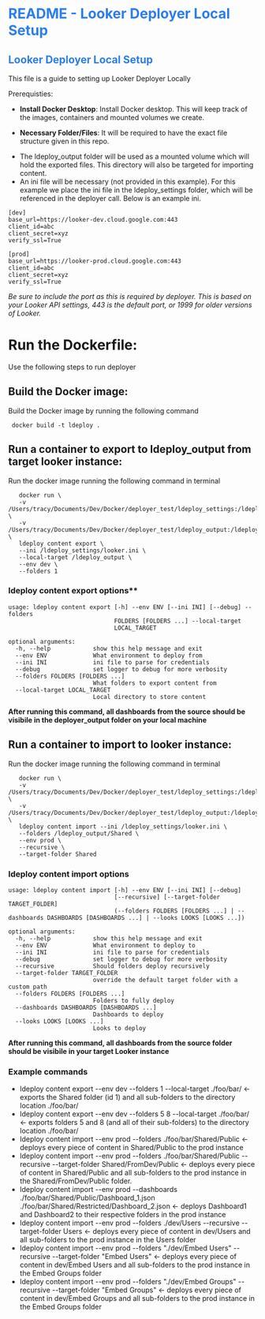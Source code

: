 <h1><span style="color:#2d7eea">README - Looker Deployer Local Setup</span></h1>

<h2><span style="color:#2d7eea">Looker Deployer Local Setup</span></h2>

This file is a guide to setting up Looker Deployer Locally

Prerequisties:

- **Install Docker Desktop**: Install Docker desktop.  This will keep track of the images, containers and mounted volumes we create.

- **Necessary Folder/Files**: It will be required to have the exact file structure given in this repo.
* The ldeploy_output folder will be used as a mounted volume which will hold the exported files.  This directory will also be targeted for importing content.
* An ini file will be necessary (not provided in this example).  For this example we place the ini file in the ldeploy_settings folder, which will be referenced in the deployer call. 
    Below is an example ini.  

```
[dev]
base_url=https://looker-dev.cloud.google.com:443
client_id=abc
client_secret=xyz
verify_ssl=True

[prod]
base_url=https://looker-prod.cloud.google.com:443
client_id=abc
client_secret=xyz
verify_ssl=True
```
*Be sure to include the port as this is required by deployer.*
*This is based on your Looker API settings, 443 is the default port, or 1999 for older versions of Looker.*


# Run the Dockerfile: 
Use the following steps to run deployer
## Build the Docker image:
Build the Docker image by running the following command
```
 docker build -t ldeploy .
```

 ## Run a container to export to ldeploy_output from target looker instance:
 Run the docker image running the following command in terminal
 ```
    docker run \
    -v /Users/tracy/Documents/Dev/Docker/deployer_test/ldeploy_settings:/ldeploy_settings \
    -v /Users/tracy/Documents/Dev/Docker/deployer_test/ldeploy_output:/ldeploy_output \
    ldeploy content export \
    --ini /ldeploy_settings/looker.ini \
    --local-target /ldeploy_output \
    --env dev \
    --folders 1
 ```

### ldeploy content export options**
```
usage: ldeploy content export [-h] --env ENV [--ini INI] [--debug] --folders
                              FOLDERS [FOLDERS ...] --local-target
                              LOCAL_TARGET

optional arguments:
  -h, --help            show this help message and exit
  --env ENV             What environment to deploy from
  --ini INI             ini file to parse for credentials
  --debug               set logger to debug for more verbosity
  --folders FOLDERS [FOLDERS ...]
                        What folders to export content from
  --local-target LOCAL_TARGET
                        Local directory to store content
```

**After running this command, all dashboards from the source should be visibile in the deployer_output folder on your local machine**

## Run a container to import to looker instance:
 Run the docker image running the following command in terminal
 ```
    docker run \
    -v /Users/tracy/Documents/Dev/Docker/deployer_test/ldeploy_settings:/ldeploy_settings \
    -v /Users/tracy/Documents/Dev/Docker/deployer_test/ldeploy_output:/ldeploy_output \
    ldeploy content import --ini /ldeploy_settings/looker.ini \
    --folders /ldeploy_output/Shared \
    --env prod \
    --recursive \
    --target-folder Shared
 ```

### ldeploy content import options
```
usage: ldeploy content import [-h] --env ENV [--ini INI] [--debug]
                              [--recursive] [--target-folder TARGET_FOLDER]
                              (--folders FOLDERS [FOLDERS ...] | --dashboards DASHBOARDS [DASHBOARDS ...] | --looks LOOKS [LOOKS ...])

optional arguments:
  -h, --help            show this help message and exit
  --env ENV             What environment to deploy to
  --ini INI             ini file to parse for credentials
  --debug               set logger to debug for more verbosity
  --recursive           Should folders deploy recursively
  --target-folder TARGET_FOLDER
                        override the default target folder with a custom path
  --folders FOLDERS [FOLDERS ...]
                        Folders to fully deploy
  --dashboards DASHBOARDS [DASHBOARDS ...]
                        Dashboards to deploy
  --looks LOOKS [LOOKS ...]
                        Looks to deploy
```

**After running this command, all dashboards from the source folder should be visibile in your target Looker instance**

### Example commands
- ldeploy content export --env dev --folders 1 --local-target ./foo/bar/ <- exports the Shared folder (id 1) and all sub-folders to the directory location ./foo/bar/
- ldeploy content export --env dev --folders 5 8 --local-target ./foo/bar/ <- exports folders 5 and 8 (and all of their sub-folders) to the directory location ./foo/bar/
- ldeploy content import --env prod --folders ./foo/bar/Shared/Public <- deploys every piece of content in Shared/Public to the prod instance
- ldeploy content import --env prod --folders ./foo/bar/Shared/Public --recursive --target-folder Shared/FromDev/Public <- deploys every piece of content in Shared/Public and all sub-folders to the prod instance in the Shared/FromDev/Public folder.
- ldeploy content import --env prod --dashboards ./foo/bar/Shared/Public/Dashboard_1.json ./foo/bar/Shared/Restricted/Dashboard_2.json <- deploys Dashboard1 and Dashboard2 to their respective folders in the prod instance
- ldeploy content import --env prod --folders ./dev/Users --recursive --target-folder Users <- deploys every piece of content in dev/Users and all sub-folders to the prod instance in the Users folder
- ldeploy content import --env prod --folders "./dev/Embed Users" --recursive --target-folder "Embed Users" <- deploys every piece of content in dev/Embed Users and all sub-folders to the prod instance in the Embed Groups folder
- ldeploy content import --env prod --folders "./dev/Embed Groups" --recursive --target-folder "Embed Groups" <- deploys every piece of content in dev/Embed Groups and all sub-folders to the prod instance in the Embed Groups folder
